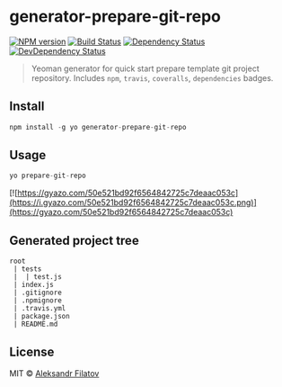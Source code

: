 # generator-prepare-git-repo

[![NPM version][npm-image]][npm-url]
[![Build Status][travis-image]][travis-url]
[![Dependency Status][depstat-image]][depstat-url]
[![DevDependency Status][depstat-dev-image]][depstat-dev-url]

> Yeoman generator for quick start prepare template git project repository.
Includes ```npm```, ```travis```, ```coveralls```, ```dependencies``` badges.

## Install

```js
npm install -g yo generator-prepare-git-repo
```

## Usage

```js
yo prepare-git-repo
```
[![https://gyazo.com/50e521bd92f6564842725c7deaac053c](https://i.gyazo.com/50e521bd92f6564842725c7deaac053c.png)](https://gyazo.com/50e521bd92f6564842725c7deaac053c)

## Generated project tree
```
root
 | tests
 |  | test.js
 | index.js
 | .gitignore
 | .npmignore
 | .travis.yml
 | package.json
 | README.md
```

## License

MIT © [Aleksandr Filatov](https://alfilatov.com/)

[npm-url]: https://npmjs.org/package/generator-prepare-git-repo
[npm-image]: https://img.shields.io/npm/v/generator-prepare-git-repo.svg?style=flat-square

[travis-url]: https://travis-ci.org/greybax/generator-prepare-git-repo
[travis-image]: https://img.shields.io/travis/greybax/generator-prepare-git-repo/master.svg?style=flat-square

[depstat-url]: https://david-dm.org/greybax/generator-prepare-git-repo
[depstat-image]: https://david-dm.org/greybax/generator-prepare-git-repo.svg?style=flat-square

[depstat-dev-url]: https://david-dm.org/greybax/generator-prepare-git-repo
[depstat-dev-image]: https://david-dm.org/greybax/generator-prepare-git-repo/dev-status.svg